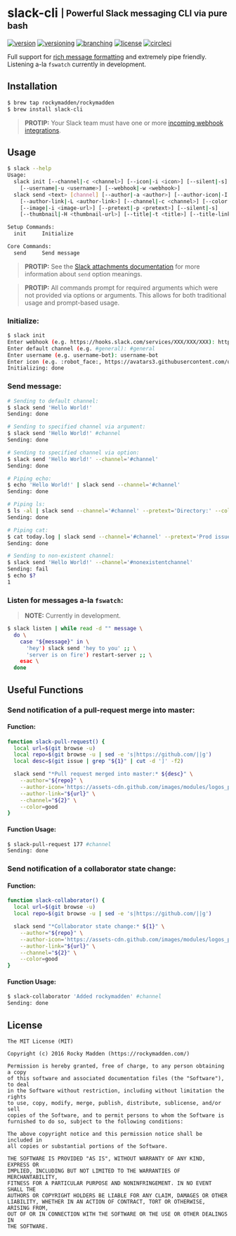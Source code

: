 # slack-cli <sub><sup>| Powerful Slack messaging CLI via pure bash</sup></sub>
[![version](http://img.shields.io/badge/version-v0.7.2-blue.svg)](https://github.com/rockymadden/slack-cli/releases)
[![versioning](http://img.shields.io/badge/versioning-semver-blue.svg)](http://semver.org/)
[![branching](http://img.shields.io/badge/branching-github%20flow-blue.svg)](https://guides.github.com/introduction/flow/)
[![license](http://img.shields.io/badge/license-mit-blue.svg)](https://opensource.org/licenses/MIT)
[![circleci](https://circleci.com/gh/rockymadden/slack-cli.svg?style=shield)](https://circleci.com/gh/rockymadden/slack-cli)

Full support for [rich message formatting](https://api.slack.com/docs/attachments) and extremely
pipe friendly. Listening a-la `fswatch` currently in development.

## Installation
```bash
$ brew tap rockymadden/rockymadden
$ brew install slack-cli
```
> __PROTIP:__ Your Slack team must have one or more
[incoming webhook integrations](https://api.slack.com/incoming-webhooks).

## Usage

```bash
$ slack --help
Usage:
  slack init [--channel|-c <channel>] [--icon|-i <icon>] [--silent|-s]
    [--username|-u <username>] [--webhook|-w <webhook>]
  slack send <text> [channel] [--author|-a <author>] [--author-icon|-I <author-icon-url>]
    [--author-link|-L <author-link>] [--channel|-c <channel>] [--color|-C <color>]
    [--image|-i <image-url>] [--pretext|-p <pretext>] [--silent|-s]
    [--thumbnail|-H <thumbnail-url>] [--title|-t <title>] [--title-link|-l <title-link>]

Setup Commands:
  init     Initialize

Core Commands:
  send     Send message
```

> __PROTIP:__ See the [Slack attachments documentation](https://api.slack.com/docs/attachments) for
more information about `send` option meanings.

> __PROTIP:__ All commands prompt for required arguments which were not provided via options or
arguments. This allows for both traditional usage and prompt-based usage.

### Initialize:

```bash
$ slack init
Enter webhook (e.g. https://hooks.slack.com/services/XXX/XXX/XXX): https://hooks.slack.com/services/XXX/XXX/XXX
Enter default channel (e.g. #general): #general
Enter username (e.g. username-bot): username-bot
Enter icon (e.g. :robot_face:, https://avatars3.githubusercontent.com/u/XXX): :robot_face:
Initializing: done
```

### Send message:

```bash
# Sending to default channel:
$ slack send 'Hello World!'
Sending: done

# Sending to specified channel via argument:
$ slack send 'Hello World!' #channel
Sending: done

# Sending to specified channel via option:
$ slack send 'Hello World!' --channel='#channel'
Sending: done

# Piping echo:
$ echo 'Hello World!' | slack send --channel='#channel'
Sending: done

# Piping ls:
$ ls -al | slack send --channel='#channel' --pretext='Directory:' --color=good
Sending: done

# Piping cat:
$ cat today.log | slack send --channel='#channel' --pretext='Prod issues:' --color=danger
Sending: done

# Sending to non-existent channel:
$ slack send 'Hello World!' --channel='#nonexistentchannel'
Sending: fail
$ echo $?
1
```

### Listen for messages a-la `fswatch`:

> __NOTE:__ Currently in development.

```bash
$ slack listen | while read -d "" message \
  do \
    case "${message}" in \
      'hey') slack send 'hey to you' ;; \
      'server is on fire') restart-server ;; \
    esac \
  done
```

## Useful Functions

### Send notification of a pull-request merge into master:

#### Function:
```bash
function slack-pull-request() {
  local url=$(git browse -u)
  local repo=$(git browse -u | sed -e 's|https://github.com/||g')
  local desc=$(git issue | grep "${1}" | cut -d ']' -f2)

  slack send "*Pull request merged into master:* ${desc}" \
    --author="${repo}" \
    --author-icon='https://assets-cdn.github.com/images/modules/logos_page/Octocat.png' \
    --author-link="${url}" \
    --channel="${2}" \
    --color=good
}
```

#### Function Usage:
```bash
$ slack-pull-request 177 #channel
Sending: done
```

### Send notification of a collaborator state change:

#### Function:
```bash
function slack-collaborator() {
  local url=$(git browse -u)
  local repo=$(git browse -u | sed -e 's|https://github.com/||g')

  slack send "*Collaborator state change:* ${1}" \
    --author="${repo}" \
    --author-icon='https://assets-cdn.github.com/images/modules/logos_page/Octocat.png' \
    --author-link="${url}" \
    --channel="${2}" \
    --color=good
}
```

#### Function Usage:
```bash
$ slack-collaborator 'Added rockymadden' #channel
Sending: done
```

## License
```
The MIT License (MIT)

Copyright (c) 2016 Rocky Madden (https://rockymadden.com/)

Permission is hereby granted, free of charge, to any person obtaining a copy
of this software and associated documentation files (the "Software"), to deal
in the Software without restriction, including without limitation the rights
to use, copy, modify, merge, publish, distribute, sublicense, and/or sell
copies of the Software, and to permit persons to whom the Software is
furnished to do so, subject to the following conditions:

The above copyright notice and this permission notice shall be included in
all copies or substantial portions of the Software.

THE SOFTWARE IS PROVIDED "AS IS", WITHOUT WARRANTY OF ANY KIND, EXPRESS OR
IMPLIED, INCLUDING BUT NOT LIMITED TO THE WARRANTIES OF MERCHANTABILITY,
FITNESS FOR A PARTICULAR PURPOSE AND NONINFRINGEMENT. IN NO EVENT SHALL THE
AUTHORS OR COPYRIGHT HOLDERS BE LIABLE FOR ANY CLAIM, DAMAGES OR OTHER
LIABILITY, WHETHER IN AN ACTION OF CONTRACT, TORT OR OTHERWISE, ARISING FROM,
OUT OF OR IN CONNECTION WITH THE SOFTWARE OR THE USE OR OTHER DEALINGS IN
THE SOFTWARE.
```
